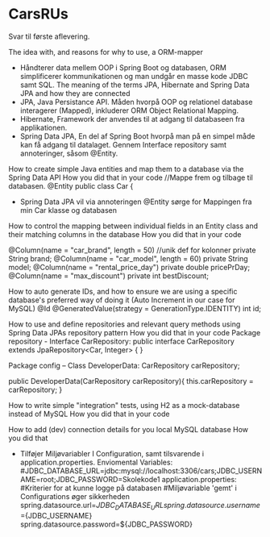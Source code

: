 # CarsRUs

Svar til første aflevering.

The idea with, and reasons for why to use, a ORM-mapper
-	Håndterer data mellem OOP i Spring Boot og databasen, ORM simplificerer kommunikationen og man undgår en masse kode JDBC samt SQL. 
The meaning of the terms JPA, Hibernate and Spring Data JPA and how they are connected
-	JPA, Java Persistance API. Måden hvorpå OOP og relationel database interagerer (Mapped), inkluderer ORM Object Relational Mapping.
-	 Hibernate, Framework der anvendes til at adgang til databaseen fra applikationen.
-	Spring Data JPA, En del af Spring Boot hvorpå man på en simpel måde kan få adgang til datalaget. Gennem Interface repository samt annoteringer, såsom @Entity. 

How to create simple Java entities and map them to a database via the Spring Data API
   How you did that in your code
//Mappe frem og tilbage til databasen.
@Entity
public class Car {
-	Spring Data JPA vil via annoteringen @Entity sørge for Mappingen fra min Car klasse og databasen

How to control the mapping between individual fields in an Entity class and their matching columns in the database
   How you did that in your code

@Column(name = "car_brand", length = 50) //unik def for kolonner
private String brand;
@Column(name = "car_model", length = 60)
private String model;
@Column(name = "rental_price_day")
private double pricePrDay;
@Column(name = "max_discount")
private int bestDiscount;

How to auto generate IDs, and how to ensure we are using a specific database's preferred way of doing it (Auto Increment in our case for  MySQL)
@Id
@GeneratedValue(strategy = GenerationType.IDENTITY)
int id;

How to use and define repositories and relevant query methods using Spring Data JPAs repository pattern
   How you did that in your code
Package repository  - Interface CarRepository:
public interface CarRepository extends JpaRepository<Car, Integer> {
}

Package config – Class DeveloperData:
CarRepository carRepository;

public DeveloperData(CarRepository carRepository){
    this.carRepository = carRepository;
}

How to write simple "integration" tests, using H2 as a mock-database instead of MySQL
   How you did that in your code

How to add (dev) connection details for you local MySQL database
   How you did that
-	Tilføjer Miljøvariabler I Configuration, samt tilsvarende i application.properties.
      Enviomental Variables:
 	          #JDBC_DATABASE_URL=jdbc:mysql://localhost:3306/cars;JDBC_USERNAME=root;JDBC_PASSWORD=Skolekode1
 	    application.properties:
 	          #Kriterier for at kunne logge på databasen
            #Miljøvariable 'gemt' i Configurations øger sikkerheden
            spring.datasource.url=${JDBC_DATABASE_URL}
            spring.datasource.username=${JDBC_USERNAME}
            spring.datasource.password=${JDBC_PASSWORD}
